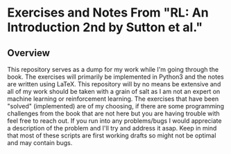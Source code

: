 # Exercises and Notes From "RL: An Introduction 2nd by Sutton et al."

## Overview

This repository serves as a dump for my work while I'm going through the book.
The exercises will primarily be implemented in Python3 and the notes are written
using LaTeX.
This repository will by no means be extensive and all of my work should be taken with
a grain of salt as I am not an expert on machine learning or reinforcement learning.
The exercises that have been "solved" (implemented) are of my choosing, if there are some
programming challenges from the book that are not here but you are having trouble with
feel free to reach out.
If you run into any problems/bugs I would appreciate a description of the problem and I'll
try and address it asap.
Keep in mind that most of these scripts are first working drafts so might not be optimal
and may contain bugs.
